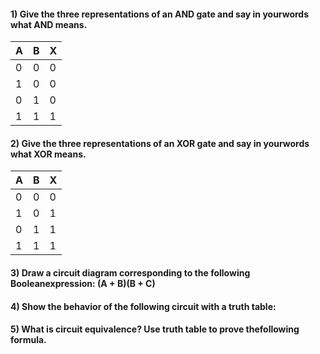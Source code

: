 #### 1) Give the three representations of an AND gate and say in yourwords what AND means.   

|A|B|X|
|:--|:--|:--|
|0|0|0|
|1|0|0|
|0|1|0|
|1|1|1|

#### 2) Give the three representations of an XOR gate and say in yourwords what XOR means.  

|A|B|X|
|:--|:--|:--|
|0|0|0|
|1|0|1|
|0|1|1|
|1|1|1|

#### 3) Draw a circuit diagram corresponding to the following Booleanexpression: (A + B)(B + C)  

#### 4) Show the behavior of the following circuit with a truth table:  

#### 5) What is circuit equivalence? Use truth table to prove thefollowing formula.  
